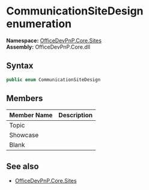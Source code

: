 # CommunicationSiteDesign  enumeration
  

**Namespace:** [OfficeDevPnP.Core.Sites](OfficeDevPnP.Core.Sites.md)  
**Assembly:** OfficeDevPnP.Core.dll  
## Syntax
```C#
public enum CommunicationSiteDesign
```
## Members
|**Member Name**|**Description**|
|:-----|:-----|
| Topic | 
| Showcase | 
| Blank | 

## See also
- [OfficeDevPnP.Core.Sites](OfficeDevPnP.Core.Sites.md)
